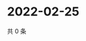 # 2022-02-25

共 0 条

<!-- BEGIN WEIBO -->
<!-- 最后更新时间 Fri Feb 25 2022 18:13:13 GMT+0800 (China Standard Time) -->

<!-- END WEIBO -->
